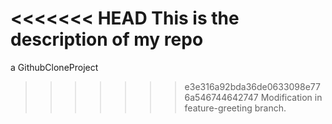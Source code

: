 <<<<<<< HEAD
This is the description of my repo
=======
a GithubCloneProject
>>>>>>> e3e316a92bda36de0633098e776a546744642747
Modification in feature-greeting branch.
